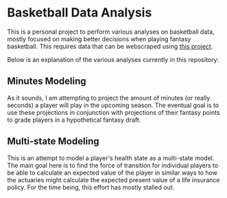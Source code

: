 # Basketball Data Analysis

This is a personal project to perform various analyses on basketball data,
mostly focused on making better decisions when playing fantasy basketball. This
requires data that can be webscraped using
[this project](https://github.com/Sonofacar/basketball-webscraper).

Below is an explanation of the various analyses currently in this repository:

## Minutes Modeling

As it sounds, I am attempting to project the amount of minutes (or really
seconds) a player will play in the upcoming season. The eventual goal is to use
these projections in conjunction with projections of their fantasy points to
grade players in a hypothetical fantasy draft.

## Multi-state Modeling

This is an attempt to model a player's health state as a multi-state model. The
main goal here is to find the force of transition for individual players to be
able to calculate an expected value of the player in similar ways to how the
actuaries might calculate the expected present value of a life insurance
policy. For the time being, this effort has mostly stalled out.
